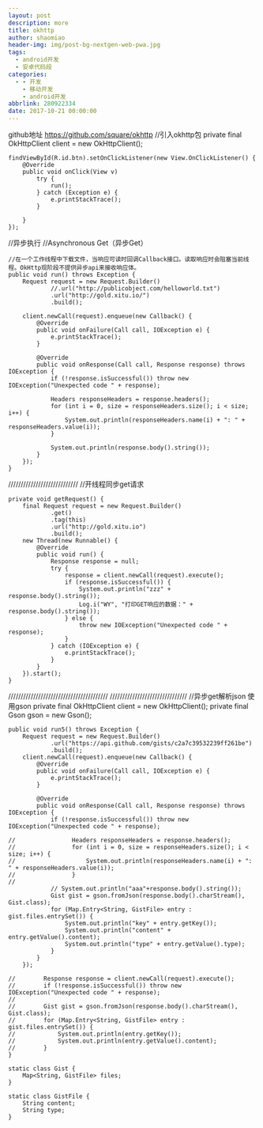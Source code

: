 ```yaml
---
layout: post
description: more
title: okhttp
author: shaomiao
header-img: img/post-bg-nextgen-web-pwa.jpg
tags:
  - android开发
  - 安卓代码段
categories:
  - - 开发
    - 移动开发
    - android开发
abbrlink: 280922334
date: 2017-10-21 00:00:00
---
```

github地址
https://github.com/square/okhttp
//引入okhttp包
	private final OkHttpClient client = new OkHttpClient();

	findViewById(R.id.btn).setOnClickListener(new View.OnClickListener() {
		@Override
		public void onClick(View v) 
			try {
				run();
			} catch (Exception e) {
				e.printStackTrace();
			}
		  
		}
	});

//异步执行
    //Asynchronous Get（异步Get）

    //在一个工作线程中下载文件，当响应可读时回调Callback接口。读取响应时会阻塞当前线程。OkHttp现阶段不提供异步api来接收响应体。
	public void run() throws Exception {
		Request request = new Request.Builder()
				//.url("http://publicobject.com/helloworld.txt")
				.url("http://gold.xitu.io/")
				.build();

		client.newCall(request).enqueue(new Callback() {
			@Override
			public void onFailure(Call call, IOException e) {
				e.printStackTrace();
			}

			@Override
			public void onResponse(Call call, Response response) throws IOException {
				if (!response.isSuccessful()) throw new IOException("Unexpected code " + response);

				Headers responseHeaders = response.headers();
				for (int i = 0, size = responseHeaders.size(); i < size; i++) {
					System.out.println(responseHeaders.name(i) + ": " + responseHeaders.value(i));
				}

				System.out.println(response.body().string());
			}
		});
	}

////////////////////////////
//开线程同步get请求

	private void getRequest() {
		final Request request = new Request.Builder()
				.get()
				.tag(this)
				.url("http://gold.xitu.io")
				.build();
		new Thread(new Runnable() {
			@Override
			public void run() {
				Response response = null;
				try {
					response = client.newCall(request).execute();
					if (response.isSuccessful()) {
						System.out.println("zzz" + response.body().string());
						Log.i("WY", "打印GET响应的数据：" + response.body().string());
					} else {
						throw new IOException("Unexpected code " + response);
					}
				} catch (IOException e) {
					e.printStackTrace();
				}
			}
		}).start();
	}

////////////////////////////////////////
///////////////////////////////
//异步get解析json 使用gson
private final OkHttpClient client = new OkHttpClient();
	private final Gson gson = new Gson();

	public void run5() throws Exception {
		Request request = new Request.Builder()
				.url("https://api.github.com/gists/c2a7c39532239ff261be")
				.build();
		client.newCall(request).enqueue(new Callback() {
			@Override
			public void onFailure(Call call, IOException e) {
				e.printStackTrace();
			}

			@Override
			public void onResponse(Call call, Response response) throws IOException {
				if (!response.isSuccessful()) throw new IOException("Unexpected code " + response);

	//                Headers responseHeaders = response.headers();
	//                for (int i = 0, size = responseHeaders.size(); i < size; i++) {
	//                    System.out.println(responseHeaders.name(i) + ": " + responseHeaders.value(i));
	//                }
	//
				// System.out.println("aaa"+response.body().string());
				Gist gist = gson.fromJson(response.body().charStream(), Gist.class);
				for (Map.Entry<String, GistFile> entry : gist.files.entrySet()) {
					System.out.println("key" + entry.getKey());
					System.out.println("content" + entry.getValue().content);
					System.out.println("type" + entry.getValue().type);
				}
			}
		});

	//        Response response = client.newCall(request).execute();
	//        if (!response.isSuccessful()) throw new IOException("Unexpected code " + response);
	//
	//        Gist gist = gson.fromJson(response.body().charStream(), Gist.class);
	//        for (Map.Entry<String, GistFile> entry : gist.files.entrySet()) {
	//            System.out.println(entry.getKey());
	//            System.out.println(entry.getValue().content);
	//        }
	}

	static class Gist {
		Map<String, GistFile> files;
	}

	static class GistFile {
		String content;
		String type;
	}
